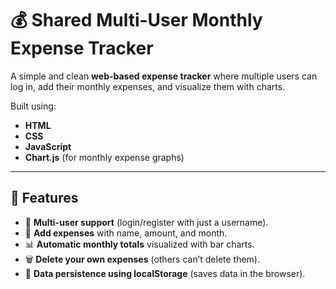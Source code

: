 # 💰 Shared Multi-User Monthly Expense Tracker

A simple and clean **web-based expense tracker** where multiple users can log in, add their monthly expenses, and visualize them with charts.  

Built using:
- **HTML**
- **CSS**
- **JavaScript**
- **Chart.js** (for monthly expense graphs)

---

## 🚀 Features
- 👤 **Multi-user support** (login/register with just a username).
- 📝 **Add expenses** with name, amount, and month.
- 📊 **Automatic monthly totals** visualized with bar charts.
- 🗑️ **Delete your own expenses** (others can’t delete them).
- 💾 **Data persistence using localStorage** (saves data in the browser).


